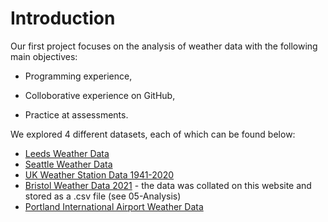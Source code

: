 # Introduction

Our first project focuses on the analysis of weather data with the following main objectives:

* Programming experience,

* Colloborative experience on GitHub,

* Practice at assessments.

We explored 4 different datasets, each of which can be found below:
* [Leeds Weather Data](https://www.kaggle.com/datasets/muthuj7/weather-dataset?resource=download)
* [Seattle Weather Data]()
* [UK Weather Station Data 1941-2020](https://www.kaggle.com/datasets/josephw20/uk-met-office-weather-data?resource=download)
* [Bristol Weather Data 2021](https://www.visualcrossing.com/weather/weather-data-services) - the data was collated on this website and stored as a .csv file (see 05-Analysis)
* [Portland International Airport Weather Data](https://raw.githubusercontent.com/wpbSabi/weather/main/towardsDS/weather_towardsds.csv)
